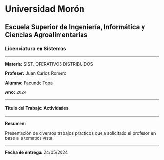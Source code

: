 # Universidad Morón

## Escuela Superior de Ingeniería, Informática y Ciencias Agroalimentarias

### Licenciatura en Sistemas

---

**Materia:** SIST. OPERATIVOS DISTRIBUIDOS 

**Profesor:** Juan Carlos Romero

**Alumno:** Facundo Topa 

**Año:** 2024

---

#### Título del Trabajo: Actividades

---

**Resumen:**

Presentación de diversos trabajos practicos que a solicitado el profesor en base a la tematica vista.

---

**Fecha de entrega:** 24/05/2024
